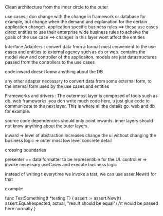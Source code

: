 Clean architecture from the inner circle to the outer

use cases : don change with the change in framework or database for example, but change when the demand and explanation for the certain application changes. application specific business rules
 ==> these use cases direct entities to use their enterprise wide business rules to acheive the goals of the use case
 ==> changes in this layer wont affect the entities

Interface Adapters : convert data from a format most convenient to the use cases and entities to external agency such as db or web. contains the model view and controller of the applicaiton. models are just datastructures passed from the controllers to the use cases

code inward doesnt know anything about the DB

any other adapter necessary to convert data from some external form, to the internal form used by the use cases and entities


Frameworks and drivers : The outermost layer is composed of tools such as db, web frameworks. you don write much code here, u just glue code to communicate to the next layer. This is where all the details go. web and db for example.

source code dependencies should only point inwards. inner layers should not know anything about the outer layers.

inward => level of abstraction increases
change the ui without changing the business logic => outer most low level concrete detail

crossing boundaries

presenter == data formatter to be representible for the UI. controller => invoke necessary useCases and execute business logic

instead of writing t everytime we invoke a tast, we can use asser.New(t) for that

example:

func TestSomething(t *testing.T) {
    assert := assert.New(t)
    assert.Equal(expected, actual, "result should be equal") //t would be passed here normally
}




